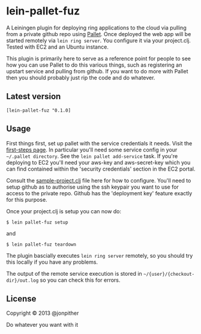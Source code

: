 # lein-pallet-fuz

A Leiningen plugin for deploying ring applications to the cloud via pulling from a private github repo using [Pallet](http://palletops.com/). Once deployed the web app will be started remotely via `lein ring server`. You configure it via your project.clj. Tested with EC2 and an Ubuntu instance.

This plugin is primarily here to serve as a reference point for people to see how you can use Pallet to do this various things, such as registering an upstart service and pulling from github. If you want to do more with Pallet then you should probably just rip the code and do whatever.

## Latest version

`[lein-pallet-fuz "0.1.0]`

## Usage

First things first, set up pallet with the service credentials it needs. Visit the [first-steps page](http://palletops.com/doc/first-steps/). In particular you'll need some service config in your `~/.pallet directory`. See the `lein pallet add-service` task. If you're deploying to EC2 you'll need your aws-key and aws-secret-key which you can find contained within the 'security credentials' section in the EC2 portal.

Consult the [sample-project.clj](https://github.com/jonpither/lein-pallet-fuz/blob/master/sample-project.clj) file here for how to configure. You'll need to setup github as to authorise using the ssh keypair you want to use for access to the private repo. Github has the 'deployment key' feature exactly for this purpose.

Once your project.clj is setup you can now do:

    $ lein pallet-fuz setup

and

	$ lein pallet-fuz teardown


The plugin bascially executes `lein ring server` remotely, so you should try this locally if you have any problems.

The output of the remote service execution is stored in `~/{user}/{checkout-dir}/out.log` so you can check this for errors.

## License

Copyright © 2013 @jonpither

Do whatever you want with it
